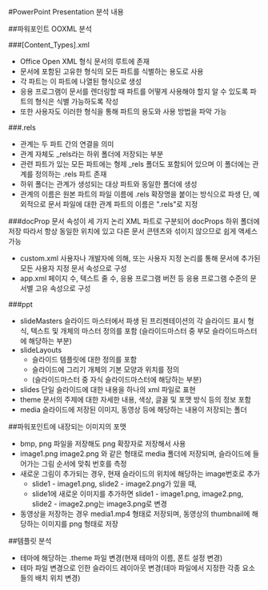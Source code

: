 #PowerPoint Presentation 분석 내용

##파워포인트 OOXML 분석

###[Content_Types].xml
* Office Open XML 형식 문서의 루트에 존재
* 문서에 포함된 고유한 형식의 모든 파트를 식별하는 용도로 사용
* 각 파트는 이 파트에 나열된 형식으로 생성
* 응용 프로그램이 문서를 렌더링할 때 파트를 어떻게 사용해야 할지 알 수 있도록 파트의 형식은 식별 가능하도록 작성
* 또한 사용자도 이러한 형식을 통해 파트의 용도와 사용 방법을 파악 가능

###.rels
* 관계는 두 파트 간의 연결을 의미
* 관계 자체도 _rels라는 하위 폴더에 저장되는 부분
* 관련 파트가 있는 모든 파트에는 형제 _rels 폴더도 포함되어 있으며 이 폴더에는 관계를 정의하는 .rels 파트 존재
* 하위 폴더는 관계가 생성되는 대상 파트와 동일한 폴더에 생성
* 관계의 이름은 원본 파트의 파일 이름에 .rels 확장명을 붙이는 방식으로 파생 단, 예외적으로 문서 파일에 대한 관계 파트의 이름은 ".rels"로 지정

###docProp
문서 속성이 세 가지 논리 XML 파트로 구분되어 docProps 하위 폴더에 저장 따라서 항상 동일한 위치에 있고 다른 문서 콘텐츠와 섞이지 않으므로 쉽게 액세스 가능
* custom.xml
	사용자나 개발자에 의해, 또는 사용자 지정 논리를 통해 문서에 추가된 모든 사용자 지정 문서 속성으로 구성
* app.xml
	페이지 수, 텍스트 줄 수, 응용 프로그램 버전 등 응용 프로그램 수준의 문서별 고유 속성으로 구성

###ppt
* slideMasters
	슬라이드 마스터에서 파생 된 프리젠테이션의 각 슬라이드 표시 형식, 텍스트 및 개체의 마스터 정의를 포함 (슬라이드마스터 중 부모 슬라이드마스터에 해당하는 부분)
* slideLayouts
	+ 슬라이드 템플릿에 대한 정의를 포함
	+ 슬라이드에 그리기 개체의 기본 모양과 위치를 정의
	+ (슬라이드마스터 중 자식 슬라이드마스터에 해당하는 부분)
* slides
    단일 슬라이드에 대한 내용을 하나의 xml 파일로 표현
* theme
    문서의 주제에 대한 자세한 내용, 색상, 글꼴 및 포맷 방식 등의 정보 포함
* media
    슬라이드에 저장된 이미지, 동영상 등에 해당하는 내용이 저장되는 폴더

##파워포인트에 내장되는 이미지의 포맷
* bmp, png 파일을 저장해도 png 확장자로 저장해서 사용
* image1.png image2.png 와 같은 형태로 media 폴더에 저장되며, 슬라이드에 들어가는 그림 순서에 맞춰 번호를 측정
* 새로운 그림이 추가되는 경우, 현재 슬라이드의 위치에 해당하는 image번호로 추가
	+ slide1 - image1.png, slide2 - image2.png가 있을 때,
	+ slide1에 새로운 이미지를 추가하면 slide1 - image1.png, image2.png, slide2 - image2.png는 image3.png로 변경
* 동영상을 저장하는 경우 media1.mp4 형태로 저장되며, 동영상의 thumbnail에 해당하는 이미지를 png 형태로 저장

##템플릿 분석
* 테마에 해당하는 .theme 파일 변경(현재 테마의 이름, 폰트 설정 변경)
* 테마 파일 변경으로 인한 슬라이드 레이아웃 변경(테마 파일에서 지정한 각종 요소들의 배치 위치 변경)
